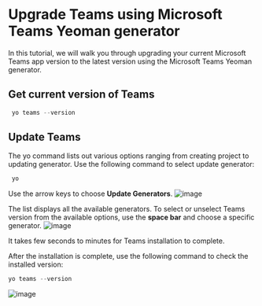 # Upgrade Teams using Microsoft Teams Yeoman generator
In this tutorial, we will walk you through upgrading your current Microsoft Teams app version to the latest version using the Microsoft Teams Yeoman generator. 
## Get current version of Teams
```PowerShell
 yo teams --version
```
## Update Teams
The yo command lists out various options ranging from creating project to updating generator. Use the following command to select update generator:
```PowerShell
 yo
```
Use the arrow keys to choose **Update Generators**.
![image](/msteams-docs/blob/master/msteams-platform/assets/images/Update-Teams/YoSelectUpdateGen.png)

The list displays all the available generators. To select or unselect Teams version from the available options, use the **space bar** and choose a specific generator.
![image](/msteams-docs/blob/master/msteams-platform/assets/images/Update-Teams//UseSpaceToSelectGenerators.png)

It takes few seconds to minutes for Teams installation to complete.

After the installation is complete, use the following command to check the installed version:

```PowerShell
yo teams --version
```
![image](/msteams-docs/blob/master/msteams-platform/assets/images/Update-Teams/FindVersionAfterInstallation.png)
